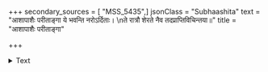 +++
secondary_sources = [ "MSS_5435",]
jsonClass = "Subhaashita"
text = "आशापाशैः परीताङ्गा ये भवन्ति नरोऽर्दिताः।  \nते रात्रौ शेरते नैव तदप्राप्तिविचिन्तया॥"
title = "आशापाशैः परीताङ्गा"

+++

<details><summary>Text</summary>

आशापाशैः परीताङ्गा ये भवन्ति नरोऽर्दिताः।  
ते रात्रौ शेरते नैव तदप्राप्तिविचिन्तया॥
</details>
